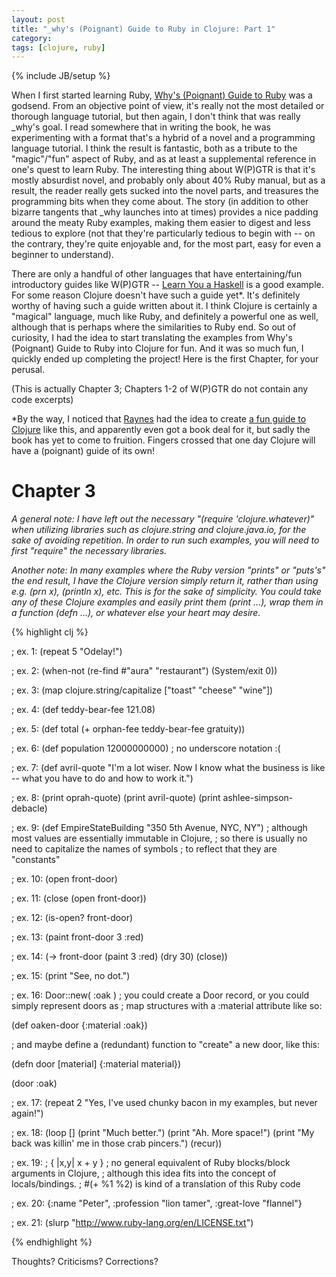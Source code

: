 ```yaml
---
layout: post
title: "_why's (Poignant) Guide to Ruby in Clojure: Part 1"
category: 
tags: [clojure, ruby]
---
```

{% include JB/setup %}

When I first started learning Ruby, [Why's (Poignant) Guide to Ruby][wpgtr] was a godsend. From an objective point of view, it's really not the most detailed or thorough language tutorial, but then again, I don't think that was really \_why's goal. I read somewhere that in writing the book, he was experimenting with a format that's a hybrid of a novel and a programming language tutorial. I think the result is fantastic, both as a tribute to the "magic"/"fun" aspect of Ruby, and as at least a supplemental reference in one's quest to learn Ruby. The interesting thing about W(P)GTR is that it's mostly absurdist novel, and probably only about 40% Ruby manual, but as a result, the reader really gets sucked into the novel parts, and treasures the programming bits when they come about. The story (in addition to other bizarre tangents that \_why launches into at times) provides a nice padding around the meaty Ruby examples, making them easier to digest and less tedious to explore (not that they're particularly tedious to begin with -- on the contrary, they're quite enjoyable and, for the most part, easy for even a beginner to understand).

There are only a handful of other languages that have entertaining/fun introductory guides like W(P)GTR -- [Learn You a Haskell][lyah] is a good example. For some reason Clojure doesn't have such a guide yet\*. It's definitely worthy of having such a guide written about it. I think Clojure is certainly a "magical" language, much like Ruby, and definitely a powerful one as well, although that is perhaps where the similarities to Ruby end. So out of curiosity, I had the idea to start translating the examples from Why's (Poignant) Guide to Ruby into Clojure for fun. And it was so much fun, I quickly ended up completing the project! Here is the first Chapter, for your perusal.

(This is actually Chapter 3; Chapters 1-2 of W(P)GTR do not contain any code excerpts)

\*By the way, I noticed that [Raynes][raynes] had the idea to create [a fun guide to Clojure][raynes-book] like this, and apparently even got a book deal for it, but sadly the book has yet to come to fruition. Fingers crossed that one day Clojure will have a (poignant) guide of its own!

[wpgtr]: http://mislav.uniqpath.com/poignant-guide/book
[lyah]: http://learnyouahaskell.com
[raynes]: http://blog.raynes.me
[raynes-book]: http://meetclj.raynes.me

Chapter 3
=========

*A general note: I have left out the necessary "(require 'clojure.whatever)" when utilizing libraries such as clojure.string and clojure.java.io, for the sake of avoiding repetition. In order to run such examples, you will need to first "require" the necessary libraries.*

*Another note: In many examples where the Ruby version "prints" or "puts's" the end result, I have the Clojure version simply return it, rather than using e.g. (prn x), (println x), etc. This is for the sake of simplicity. You could take any of these Clojure examples and easily print them (print ...), wrap them in a function (defn ...), or whatever else your heart may desire.*

{% highlight clj %}

; ex. 1:
(repeat 5 "Odelay!")  

; ex. 2:
(when-not (re-find #"aura" "restaurant") (System/exit 0))

; ex. 3:
(map clojure.string/capitalize ["toast" "cheese" "wine"])

; ex. 4:
(def teddy-bear-fee 121.08)

; ex. 5:
(def total (+ orphan-fee teddy-bear-fee gratuity))

; ex. 6:
(def population 12000000000) ; no underscore notation :(

; ex. 7:
(def avril-quote 
  "I'm a lot wiser. Now I know what the business is like --
   what you have to do and how to work it.")

; ex. 8:
(print oprah-quote)
(print avril-quote)
(print ashlee-simpson-debacle)

; ex. 9:
(def EmpireStateBuilding "350 5th Avenue, NYC, NY")
; although most values are essentially immutable in Clojure,
; so there is usually no need to capitalize the names of symbols 
; to reflect that they are "constants"

; ex. 10:
(open front-door)

; ex. 11:
(close (open front-door))

; ex. 12:
(is-open? front-door)

; ex. 13:
(paint front-door 3 :red)

; ex. 14:
(-> front-door
    (paint 3 :red)
    (dry 30)
    (close))

; ex. 15:
(print "See, no dot.")

; ex. 16:  Door::new( :oak )
; you could create a Door record, or you could simply represent doors as
; map structures with a :material attribute like so:

(def oaken-door {:material :oak})

; and maybe define a (redundant) function to "create" a new door, like this:

(defn door [material]
  {:material material})

(door :oak)

; ex. 17:
(repeat 2 "Yes, I've used chunky bacon in my examples, but never again!")

; ex. 18:
(loop []
  (print "Much better.")
  (print "Ah.  More space!")
  (print "My back was killin' me in those crab pincers.")
  (recur))

; ex. 19:  ; { |x,y| x + y }
; no general equivalent of Ruby blocks/block arguments in Clojure,
; although this idea fits into the concept of locals/bindings.
; #(+ %1 %2) is kind of a translation of this Ruby code

; ex. 20:
{:name "Peter", :profession "lion tamer", :great-love "flannel"}

; ex. 21:
(slurp "http://www.ruby-lang.org/en/LICENSE.txt")

{% endhighlight %}

Thoughts? Criticisms? Corrections?
